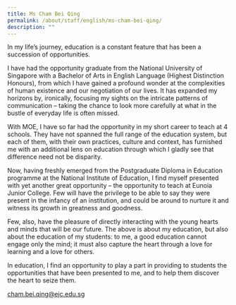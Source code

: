 ```yaml
---
title: Ms Cham Bei Qing
permalink: /about/staff/english/ms-cham-bei-qing/
description: ""
---
```

In my life’s journey, education is a constant feature that has been a succession of opportunities.

I have had the opportunity graduate from the National University of Singapore with a Bachelor of Arts in English Language (Highest Distinction Honours), from which I have gained a profound wonder at the complexities of human existence and our negotiation of our lives. It has expanded my horizons by, ironically, focusing my sights on the intricate patterns of communication – taking the chance to look more carefully at what in the bustle of everyday life is often missed.

With MOE, I have so far had the opportunity in my short career to teach at 4 schools. They have not spanned the full range of the education system, but each of them, with their own practices, culture and context, has furnished me with an additional lens on education through which I gladly see that difference need not be disparity.

Now, having freshly emerged from the Postgraduate Diploma in Education programme at the National Institute of Education, I find myself presented with yet another great opportunity – the opportunity to teach at Eunoia Junior College. Few will have the privilege to be able to say they were present in the infancy of an institution, and could be around to nurture it and witness its growth in greatness and goodness.

Few, also, have the pleasure of directly interacting with the young hearts and minds that will be our future. The above is about my education, but also about the education of my students: to me, a good education cannot engage only the mind; it must also capture the heart through a love for learning and a love for others.

In education, I find an opportunity to play a part in providing to students the opportunities that have been presented to me, and to help them discover the heart to seize them.

[cham.bei.qing@ejc.edu.sg](mailto:cham.bei.qing@ejc.edu.sg)